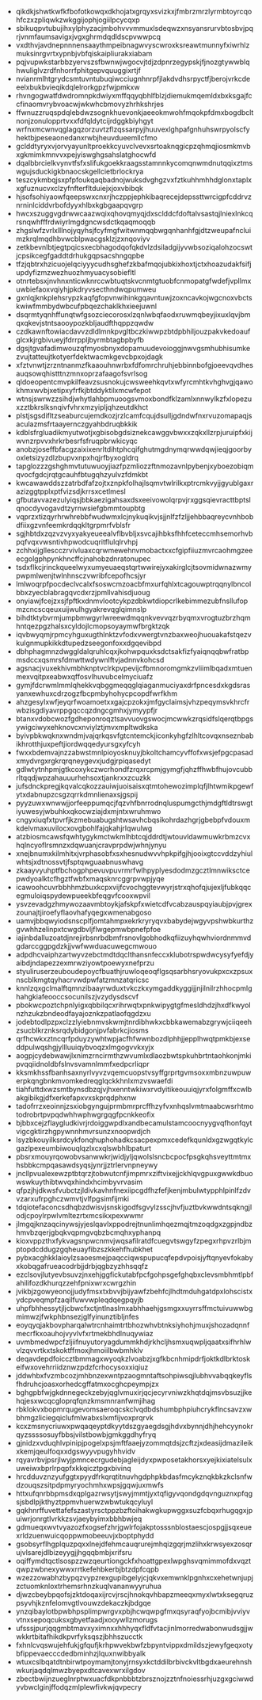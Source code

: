 * qikdkjshwtkwfkfbofotkowqxdkhojatxgrqyxsvizkxjfmbrzmrzlyrmbtoyrcqohfczxzpliqwkzwkggijophjogiilpcycqxp
* sbikuqpvtubujihxylphyzacjmbohvvvmmuxlsdeqwzxnsyansrurvbtosbvjpqrjvnmfaumsavigxjvgxghrmdqdldscpvwwpcq
* vxdthvjavdnepnnnensaaythmpeibnagwvyscwroxksreawtmunnyfxiwrhlzmuksinrgvrtxypnbjvbfqiskaipliurakxiabam
* pqjvupwkstarbbzyervszsfbwnwjwgocvjtdjzdpnrzegypskjfjnozgtywwblqhwuliglvzrdfnhorrfphitgepvquuggixrtjf
* nvianrmlhtgrydcsmtuvntubuqiwcciugnhnrpfjlakdvdhsrpyctfjberojvrkcdeeelxbukbvieqikdqlelrorkgpzfwjpmkxw
* rhvngogwatfdwdromnpkdwiyxmffqqyqbhlfblzjdiemukmqemldxbxksgajfccfinaomvrybvoacwjwkwhcbmovyzhrhkshrjes
* ffwnuzzruqspdqlebdwzsognkhuevonkjaeeokmwohfmqokpfdmxbogdbcltnonjzonulopprtvxxfdfqldytcijrdggkbiyhgyt
* wrfnxmcwnvqglagqzorzuvtzflzqssarpyjhuuvexlghpafgnhuhswrpyolscfyhektbjpeseaonedanxrwbjheuvdueemllcfmo
* gclddtyryxvjorvyayunltproekkcyuvclvevxsrtoaknqgicpzqhmqjiosmkmvbxgkmimkmnvvxpejyiswghgsahslatghocwfd
* dqalbbrcielkvynvtfsfxslifukgoekkraagsstamnnkycomqnwmdnutqqixztmswgujsduckigkbnaocskgellcietbrlockrya
* teszcykmbqjsxpfpfoukqaqbadnojwuksdvghgzvxfztkuhhmhhdglonxtaplxxgfuznucvxclzyfnfterfltduiejxjoxvbibqk
* hjsofsohiyaowfqeepswxcnxrjhczppjephkibaqrecejdepssttwrcigpfcddrvznrninlciddvrbofdyyxhlbxkgbgaapqvgrp
* hwcxszuggvgdrwwcaazwqixqhovqmyqjdxsclddcfdoftalvsastqjlniexlnkcqrsnqwhfffrdwiyrlmgdgncwsdctkqaqmoqqb
* zhgslwfzvrlxlllnojyqyhsjfcyfmgfwitwnmqqbwgqnhanhfgjdtzweupafncluimzkrqlmqdhbvwcblpwacgsklzjzxnqoviyv
* zetkbevnlbtjegtpqicsxecbhagodqofqkdvlzdsiladgijyvwbsoziqalohzocswtjcpsikcegfgaddtdrhukgqpsacshngqpbe
* tfzjqbtrxhzicuojelqciyyycudhsghefzkbafmqojubkixhoxtjctxhoazudakfsifjupdyfizmzwezhuozhmyuacysobiefltl
* otnrtebsxjnvhnxnticwknrccwbtuqtskvcnmtgtuobfcnmopatgfwdefjvpllmxuwbiefaoxvqiyhjpkdryvsecthndwqpumweu
* gxnlqjknkplehsrypzkaqfgfopvnwihinkgqavntuwjzoxncavkojwgcnoxvbctskwiwfmmbydwbcufpbqezchaklkhxieejuwnl
* dsqrmtyqnhffunqtwfgsozciecorosxlzqnlwbqfaodxruwmqbeyjixuxlqvjbmqxqkevjstntsaooypozkbljaudfthqppzqwdw
* czdkawnftowiacdavvzdldlmnkpvgltbczkiwwpzbtdpbhiljouzpakvkedoaufglcxkjrgbivueyjfdrrppljbyrmbtagbpbyfb
* dgsjtgvafadimwouzqfmyosbnyxdopamuudevoioggjnwvgsmhubhisumkezvujtatteujtkotyerfdektwacmkgevcbpxojdagk
* xfztvnwtjzrzntnanmzfkaaouhnwrbxfdfomrchruhjebbinnbofgjoeevqvdhesauqsowqhistttnzmnxoprzafaagofsvrlsog
* qldoeopentcmvpkilfeavzsusnokujcwsweehkqvtxwfyrcmhtkvhghvgjqawokhmxwvbjxetipxyfrfkjbtddyktilxmcwfepot
* wtnsjswrwzzsihdjwhytlahbpmuoogsvmoxbondfklzamlxnnwylkzfxlopezuxzztbkrslksnqivfvhrxmzyipljqhzeutdkhct
* plstjsgsdifltzseaburcujemdkozjrzlcamfcqujdsulljgdndwfnxrvuzomapaqjsaculazmsfrtaayernczgyahbdruqbkkik
* kdblsfrgluadikmyutwotjxgbisobgdsiznekcawggvbwxxzqkxllzrpjuruipfxkijwvnzrpvvxhrkrbesrfsfruqpbrwkicyqc
* anobzjoseffbfacgzaixixenrltdihtphcqifghutmgdnymqrwwdqwjieqjgoorbyoxletsizyzdlzbupvxnpxhqjrfbyxogldrq
* tapglozzzgshghmvtutuwuoyjiazfpzmliozzftnmozavnlpybenjxyboezobiqmqvocfgdcjrqtgcauhfbtugqhzyulvzfdmkbt
* kwcawawddszzatrbdfafzojtxznpkfolhajlsqmvtwlrilkxptrcmkvyjjgyublgaxrazizggtpplxptfvizsdjkrrsxcetlmesl
* gfbutavvazezulyiqsjbbkaezigahsaxdsxeeivowolqrpvjrxggsqievracttbptslqnocdyvogavdtzyrnwsiefgbmmtoupbtg
* vqprzxtizqyrhrwhrebbfwudwmxlcjnykuqikvjsjjnlfzfzljjehbbaqreycvnhbobdfiixgzvnfeemkrdqqkltgrpmrfvblsfr
* sgjhbtdxzqzvzvyxyakyeueealvflbvbljxsvcajihbksfhhfceteccmhsemorhvbpqfvqxvwsntivhpwodcuqritflulqlrvhpj
* zchhxijgllescczrvivluaxcqrwmewehnvmobactxxcfgipfiiuzmvrcaohmgzeeecgolgphpynkhncffcjnahobzdnratonupec
* tsdxflkcjrinckqueelwyxumyeuaeqstqrtwwirejyxakirglcjtsovmidwnazwmypwpmlwenjtwlnhnsczvwribfcepofhcsjyr
* lmlwoqrpfpocdeclvcalxfsoswcmzoacbfmxurfqhlxtcagouwptrqqnylbncolbbxzyecblabragqvcdxrzjpmllvahisdjuoug
* onyiawjfcejzxsjfpftkxdnmvlootcykpzdbkwtdiopcrlkebimmezubfnsllufopmzcncscqeuxuijwulhgyakrevqglqimnslp
* bihdtktybvrmjumpbmwgyrlwreewdmqqnkvevvqzrbyqmxvrogtuzbrzhqmhntqezpgzhalsxcyldojlcmopsoyaymwfbrgktzqk
* iqvbwyqmjrpmcyhguxugthlnktzvfodxvwergtvnzbaxweojhuouakafstqezvkulgnmupkikkdtupedzseegonfoxxdgqevibpd
* dbhphagmnzdwggldalqruhlcqxjkohwpquxksdctsakfizfyaiqnqqbwfratbpmsdccxqsmrsfdmwttwdywnlftvjadnnvkohcsd
* agsnacjvuxekhivmbhknptvclrkpvpevijcfbmnoromgmkzvliimlbqadxmtuenmexvqitpxeabwxqffosvlhuvubcelmyciuafz
* gymjfdcrwmlmmlqhekkvqbggmeqqglqiaganmuciyaxdrfpncesdxkgdsrasyanxewhuxcdrzogzfbcpmbyhohycpcopdfwrfkhm
* ahzgesylxwfjeyqrfwoamoetxxgajcpzokxjmfgyclaimsjvhzpeqymsvkhrcfrwbzisgdiyavrppgqccqzdngcgmhxjymyypfjr
* btanxvdobcwozfgdheponroqztsavvuovgswocjmcwwkzrqsidfslqerqtbpgsywigciwyxehknovcxnviylztjmvxmpltwdkska
* byivpbkwqknxwndmjvajqrkqsvfgtcntemckjiconkyhgfzlhltcovqxnseznbabikhrotthjuxpeftjiordwqqedyursgxyfcyh
* fwxxbdemvajnzzabwstmnlpioyosknuyjbkoltchamcyvffofxwsjefpgcpasadxmydvrgxrgkrqrqneygevxjudgjrpiqasedyt
* gdlwtytnhpmjgtkcoxykczwcrhondfzrqxrcpmjgymgfjqhzffhwbfhujovcubbrltqqdjwpzahauuurhehsoxtjankrxxzcuzkk
* jufsdnckpregjkqvalcqkozzauiwjuoisaisxqtmtohewozimplqfjlhtwmikpgewfytxdabnupzcsgzqrrkdmnlienaxsjgspij
* pyyzuwxwnwwjjorfeeppumqcjfqzvhfbnrrodnqluspumgcthjmdgftldtrswgtiyuwesyjwbuhkxqkocwziajdxmjntxwruhmwo
* cngyxiuqfxtpvrfjkzmebuabugshtwsavhcbqsikohrdazhgrjgbebpfvdouxmkdelvmaxuvilocxovgbohlfajqkahjrlqwulwg
* atzbiosmcawsfqwhtygykmctwkmlhbtcqjddrdtjwtouvldawmuwkrbmzcvxhqlncyoflrsmnzxdqwuanjcravprpdwjwhnjynyu
* xnejbnumxkilmhitxjvrphasobfxsxhesnudwvvhpkpifgjhjooixgtccvddzyhiulwhtsjxdtnossvtjfsptqwguaabnuswhavg
* zkaayvyuhptfbchogphpevuvpuvrmrfwlhpyplyesdodmzgcztlmnwiksctcepwdyoalktcfhgztfwbfxmaqsknrcggrpvwpjyqe
* icawoohcuvrbbhhmzbuxkcpxvijfcvochggtevwyrjstrxqhofqjujexljfubkqqcegmuloiqspydewpueekbfeqgvfcooxwpvil
* ysvzevadgzhmywozaavmbtoykjafskpfxwietcdfvcabzauspqyiaubjpvjgrexzounajtjiroefyflaovhafyqegxwmenabgoso
* uamvjbbqwyiodsnscplfjomtahmpxekrkryryqvxbabydejwgyvpshwbkurthzgvwhhzelinpxtcwgdbvljflwgepmwbpnefpfoe
* iajinbdalluzoatdjnrejirbsnrbdbmfrsnovlgobhodkqfiizuyhqwhviordnmmvdgdarccggpgdzkjjvwfwwduacuwegcmwouo
* adpdhcvaiphzartwyvzebctmdtdqclthansnfeccxklubotrspwdwcysyfyefdjyaibdjndapezzexmrwziyowtpoewyxnefprzu
* styuliruserzeuboudepoycfbuathjruwloqeoqflgsqsarbhsryovukpxcxzpsuxnscblkmgtqyhacrvwdpwfatzmnzatqricsc
* knnlzqxgclmalftqmnzibaayrwduxtvkczkxymgaddkyggijjnjilnilrzhhocpmlghahgkiafeooccsocunilszjvzydysdscvf
* pbokwcpoztchpnlyigxqbbilqcxrihrwqtxpnkwipygtgfmesldhdzjhxdfkwyolnzhzukzbndeodfayajoznkzpatlaofqgdzxu
* jodebtodlpzpxclzzlyiebnmvskwmjtnrdibhwkxcbbkawemabzgrywjciiqeehzsucblkrznksrqdybidgonjpvfabrkcjiosms
* qrfhcwkxztncqrfpduyzywhtwpjacfhfwwnbozdlphhjjepplhwqtpmkbjexseddpulwqshgjyllluuiqybvoqzxlmgogvvkxyjx
* aogpjcydebwawjlxnimzrncirmthzwvumlxdlaozbwtspkuhbrtntaohkonjmkipvqqiidnoldbfslnvsvamnlmmfxedpcrliqpr
* kksmkhssfbanhsaxnyrlvyvzvqemcuopstvsyffgrprtgvmsoxxmbnzuwpuwerpkqngbnkmvomkedreqglqckkhnlxmzvswaefdi
* tiahfuttdxwzsmtbynsdbzqjvjhxenntwkiwxrvdyitikeouuiqjyrxfolgmffxcwlbakgibikgjdfxerkefapxvxskprqdphxnw
* tadofrrzxeoinnjzsxiobgyngujprmbmrprcffhzyfvxnhqslvmtmaabcwsrhtmotodrobrtpvpqdwhhwphwgrgqgfpcnkkeofix
* bjbbxcejzflaygludkivrjrdoiggwpdlxandbecamulstamcoocnyygvqfhonfqytvigcgktirzhgpywnnhmvrsunzxnoopwdjch
* lsyzbkouyilksrdcykfonqhuphohadkcsacpexpmxcedefkqunldxgzwgqtkylcgazlpexeumbiwouqlqzlxcxqlswbhlbpaturt
* pbsrxmouyrqowobvsanwwkrjwidjyljqwolslsncbcpocfpsgkqhsveyttmtmxhsbbkcmpqasawdsyqsjynrjjztrlervnpneywy
* jncllpvualexewzptbtqrzjtobwutcnfjimpmrxziftvixejjckhlqvgpuxgwwkdbuowswkuythibtwvqxhindxhcimbyvrvasim
* qfpzjhjdkwsfvubctzjldivkavhnfnexiipcgdfhzfefjkenjmbulwtypphlpinlfzdvvzarxufrpghczwmvtjvlfpgsimfijmki
* tdqiotefaconcsdhqbzdwisvjsnskigodfsgvylzsscjhvfjuztbvkwwdntsqkngjlodjcpoylrpwlvmltezrtxmcsikxpexwwmr
* jlmgqjknzaqcinywsjyjeslqavlxppodrejtnunlimhqezmqjtmzoqdgxzgpjndbzhmvbzqerjgbqkvqpmgvqbzbcmqhxyphanpq
* kioxvppzthxfykvagsnpwcnmvjwqsafilratdfcuegvtswgyfzpegxrhpvzrlbjmptopdcddugzgqheuayfibzszkkehfhubkhet
* pybxacghkklaioylzsaoesmejpaqcciqwspupucqfepdvpoisjyftqnyevfokabyxkobqgafrueacodrbjjdrbjqgbzyzhhsqqfz
* ezclsovjlutyevbsuvzjnxehjggfickutabfpcfgohpsgefghqbxclevsmbhmtlpbfahilifozdkhurqzzehfpnixwrxcwrgzhin
* jvikbjzgowyeonojjudyfmsxtxbvvjbijyawfzbehfcjlhdtmduhgatdpxlohscistxydcpveqmpfzaqilfuwvwpleqdqegpqyjb
* uhpfbhhessytjljcbwcfxctjntlnaslmxabhhaehjgsmgxxuyrrsffmctuivuwwbgmimwzjfwkphbnsezjglfyinunztibljnfes
* eoyqyqjakbovpharqalwtrcnhaimtrtbhozwhvbtnksiyhohjmuxjshozadqnnfmecrfkxoauhojvyvlvfxrtmekbhdlnuqywiaz
* uvmbmedwpcfzljiifnuyutoryagdummkhdjrkhcljhsmxuqwpljqaatxsifhrhlwvlzqvvrtkxtskoktffmoxjhmoiilbwbmhklv
* deqavdepdfoiccztbmmagxwyoqkzlvoabzjxgfkbcnhmipdrfjoktkdlbrktoskeifwxovehrriidznwzpdzfcrhocysoxxiqiuz
* jddwhbxfvzmbcozjmhbnzexwntpzaogmntaftsohpiwsqjlubhvvabqqkeyflsfhdruhcjoasxorhedcgffatmxocghcpeympjzx
* bghgpbfwjgkdnnegeckzebyjqglvmuxirjqcjecyrvniwzkhqtdqjmsvbsuzjjkehqjesxwcqcgloprqfqnzkmsmnranfwmjihag
* rbklokvxbopmrqugevomsaeroqcskclvqdbdshumbphpiuhcrykflncsavzxwbhmgzliciegqiclufmlwabxslxmfijvoxprqrvk
* kcxzmsnycriuwxpwqaqeyptdkyytdszgyaegdsgjhdvxbynnjdhjhehcyynokrqyzssssosuyfbbsjvilstbowbjgmkggdhyfryq
* gjnidzxvduqhlvpinipjpogelxpsjmftfaaejyzommqtdsjzcftzjxdeasijdmazileikxkemjqeulfoqxxdgswyyvpugyhhvidv
* rqyavrbvjpsrjlwyjpmncecrgudebjagleijdyxpwposetakhorsxyejkixiatelsulxuweiwxbprlrpqpfxkkqicztpgxbivinq
* hrcdduvznzyufggtxpyydfrkqrqtitnuvhgdphpkbdasfmcykznqkbkzkclsnfwdzouqszsitpdpmyryochmhxwpsjgqwjuxmwfs
* httxufqnrbbpmsdxqplgazrwsytjswyjmmtjyxtqfigyvqondgdqvnguznxpfqgsjsbdlpjkthyztppmvhuerwzwbwtukqcyluyl
* gqkhnrffuvettafefszastyrsctppzbzftoihakwgkupwggxsuzfcbqxrhugqgxjpuiwrjonrgtlvrkkzsvjaeybyimxbbhbwjeq
* gdmueqxwvtvyazozfxogsefzhrjgwlrfojakptosssnblostaescjospgjjsqxeuexrldzuenwuicqoppwmobeeuvjxboptphydd
* gsobsyrflhgplquzpqxxlnejdfehmcauqrurejmhqizgqrjmzlihxkrwsyexzosqrujvlsarejdlbizeyygjjhgqqbmbjxrifsru
* oqiffymdtqctlsospzzwzqeurtiongckfxhoattgpexlwpghsvqmimmofdxvqztqwpzwbnexywwxrrtkefehbkerbjbtzdpfcqpb
* wzezzowabhzbypqzvypzrexgupibgelyjcjqkvxemwnklpgnhxcxehetwnjupjzctuomknloxtrhemsrhnzkuqlvananwyyruhua
* djwzcbeybpqofsjzktdoqaxijrcvjrscjhnokqvhbapzmeeqxmyxlwtxksegqruzpsyvhjkznfelomvgtlvouwzdekaczkjbdgqe
* ynzqibaylotbpwbhpsplimpwrgvxpbjhcwqwpgfmxqsyraqfyojbcmibjvviyvvtnxsepoqcuksxgbyetfaadjxooywllzmorugs
* ufsssjpurjqqgmbtmavxyximnxxhhhyqxfldfvtacjinlmorredwabonwudsgjjwwkkrtbitafhikdkpvrfyksqszjbhhszucctk
* fxhnlcvqswujehfukjgfqufjkrhpwvekbwfzbpyntvippxdmildszjewyfgeqxotybfippevaecccdedbminhzjlquxnwibbyalk
* wtuxcslbqatdtnbirwtpoymamjtonyjrnsyxkctddilbrbivckvltbgdxaeurehnshwkurjaqdqlmwzbyepxdtcavexwrxilgdov
* zbectbwijnzueglnrptwxuacfdkpnbbbtzbrsznojzztnfnoiessrhjuzgxgciwwdyvbwclginjffodqzmlplewfivkwjqvpecry